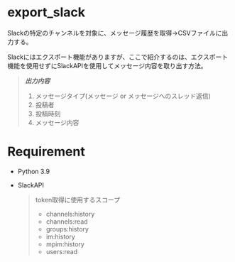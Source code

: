 # export_slack
Slackの特定のチャンネルを対象に、メッセージ履歴を取得→CSVファイルに出力する。

Slackにはエクスポート機能がありますが、ここで紹介するのは、エクスポート機能を使用せずにSlackAPIを使用してメッセージ内容を取り出す方法。

>***出力内容***
>1. メッセージタイプ(メッセージ or メッセージへのスレッド返信)
>2. 投稿者
>3. 投稿時刻
>4. メッセージ内容

# Requirement
- Python 3.9

- SlackAPI

  > token取得に使用するスコープ
    >  - channels:history
    >  - channels:read
    > - groups:history
    > - im:history
    > - mpim:history
    > - users:read


